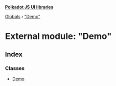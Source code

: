 **[Polkadot JS UI libraries](../README.md)**

[Globals](../globals.md) › [&quot;Demo&quot;](_demo_.md)

# External module: "Demo"

## Index

### Classes

* [Demo](../classes/_demo_.demo.md)